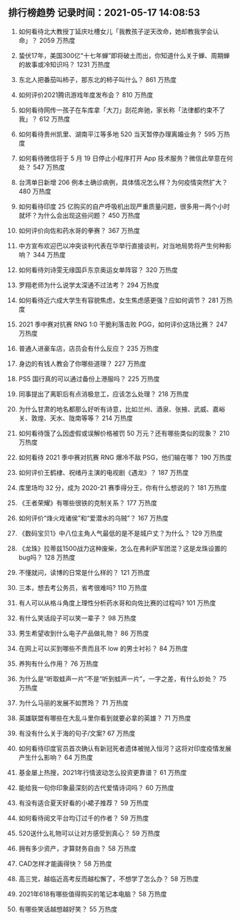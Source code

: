 
## 排行榜趋势 记录时间：2021-05-17 14:08:53
  
  1. 如何看待北大教授丁延庆吐槽女儿「我教孩子逆天改命，她却教我学会认命」？ 2059 万热度
    
  2. 蛰伏17年，美国300亿“十七年蝉”即将破土而出，你知道什么关于蝉、周期蝉的故事或冷知识吗？ 1231 万热度
    
  3. 东北人把番茄叫柿子，那东北的柿子叫什么？ 861 万热度
    
  4. 如何评价2021腾讯游戏年度发布会？ 810 万热度
    
  5. 如何看待网传一孩子在车库拿「大刀」刮花奔驰，家长称「法律都约束不了我」？ 612 万热度
    
  6. 如何看待贵州凯里、湖南平江等多地 520 当天暂停办理离婚业务？ 595 万热度
    
  7. 如何看待微信将于 5 月 19 日停止小程序打开 App 技术服务？微信此举意在何处？ 547 万热度
    
  8. 台湾单日新增 206 例本土确诊病例，具体情况怎么样？为何疫情突然扩大？ 480 万热度
    
  9. 如何看待印度 25 亿购买的自产呼吸机出现严重质量问题，很多用一两个小时就坏？为什么会出现这些问题？ 450 万热度
    
  10. 如何评价向佐和药水哥的拳赛？ 367 万热度
    
  11. 中方宣布欢迎巴以冲突谈判代表在华举行直接谈判，对当地局势将产生何种影响？ 344 万热度
    
  12. 如何看待刘诗雯无缘国乒东京奥运女单阵容？ 320 万热度
    
  13. 罗翔老师为什么说学太深通不过法考？ 294 万热度
    
  14. 如何看待近六成大学生有容貌焦虑，女生焦虑感更强？应如何调节？ 281 万热度
    
  15. 2021 季中赛对抗赛 RNG 1:0 干脆利落击败 PGG，如何评价这场比赛？ 247 万热度
    
  16. 普通人进豪车店，店员会有什么反应？ 235 万热度
    
  17. 身边的有钱人教会了你哪些道理？ 227 万热度
    
  18. PS5 国行真的可以通过备份上港服吗？ 225 万热度
    
  19. 同事提出了离职后有点消极怠工，应该怎么处理？ 218 万热度
    
  20. 为什么甘肃的地名都那么好听有诗意，比如兰州、酒泉、张掖、武威、嘉峪关、敦煌、天水、陇南等等？ 214 万热度
    
  21. 如何看待饿了么因虚假或误解价格被罚 50 万元？还有哪些类似的现象？ 210 万热度
    
  22. 如何看待 2021 季中赛对抗赛 RNG 爆冷不敌 PSG，他们输在哪？ 190 万热度
    
  23. 如何评价王鹤棣、祝绪丹主演的电视剧《遇龙》？ 187 万热度
    
  24. 库里场均 32 分，成为 2020-21 赛季得分王，你有什么想说的？ 181 万热度
    
  25. 《王者荣耀》有哪些很铁的克制关系？ 177 万热度
    
  26. 如何评价“烽火戏诸侯”和“爱潜水的乌贼”？ 167 万热度
    
  27. 《数码宝贝1》中八位主角人气最低的是不是城户丈？为什么？ 129 万热度
    
  28. 《龙珠》拉蒂兹1500战力这种废柴，怎么在弗利萨军团混？这是龙珠设置的bug吗？ 128 万热度
    
  29. 不懂就问，读博的日常是什么样的？ 121 万热度
    
  30. 三本，想去考公务员，省考很难吗? 110 万热度
    
  31. 有人可以从格斗角度上理性分析药水哥和向佐比赛的过程吗? 101 万热度
    
  32. 有什么笑话段子可以笑一辈子？ 98 万热度
    
  33. 男生希望收到什么电子产品做礼物？ 86 万热度
    
  34. 在网上可以买到哪些不贵而且不 low 的男士衬衫？ 84 万热度
    
  35. 养狗有什么作用？ 76 万热度
    
  36. 为什么是“听取蛙声一片”不是“听到蛙声一片”，一字之差，有什么妙处？ 75 万热度
    
  37. 为什么马丽的发展不如贾玲？ 71 万热度
    
  38. 英雄联盟有哪些在大乱斗里你看到就要必拿的英雄？ 71 万热度
    
  39. 有没有什么关于海的句子/文案? 67 万热度
    
  40. 如何看待印度官员首次确认有新冠死者遗体被抛入恒河？这将对印度疫情发展产生什么影响？ 64 万热度
    
  41. 基金屡上热搜，2021年行情波动怎么投资更靠谱？ 61 万热度
    
  42. 能给我一句你印象最深刻的古代爱情诗词吗？ 60 万热度
    
  43. 有没有适合夏天好看的小裙子推荐？ 59 万热度
    
  44. 如何看待阅文平台均订过千的作者？ 59 万热度
    
  45. 520送什么礼物可以让对方感受到真心？ 59 万热度
    
  46. 拥有多少资产，才算财务自由？ 58 万热度
    
  47. CAD怎样才能画得快？ 58 万热度
    
  48. 高三党，越临近高考反而越松懈了，不想学了怎么办？ 58 万热度
    
  49. 2021年618有哪些值得购买的笔记本电脑？ 58 万热度
    
  50. 有哪些笑话越想越好笑？ 55 万热度
    